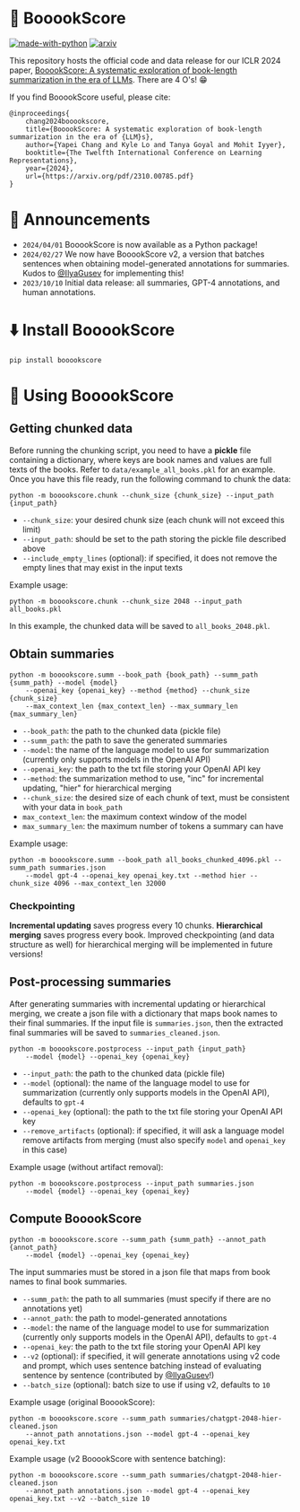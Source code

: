 # 📖 BooookScore

[![made-with-python](https://img.shields.io/badge/Made%20with-Python-red.svg)](#python)
[![arxiv](https://img.shields.io/badge/arXiv-2305.14251-b31b1b.svg)](https://arxiv.org/abs/2310.00785)

This repository hosts the official code and data release for our ICLR 2024 paper, [BooookScore: A systematic exploration of book-length summarization in the era of LLMs](https://arxiv.org/abs/2310.00785). There are 4 O's! 😁

If you find BooookScore useful, please cite:
```
@inproceedings{
    chang2024booookscore,
    title={BooookScore: A systematic exploration of book-length summarization in the era of {LLM}s},
    author={Yapei Chang and Kyle Lo and Tanya Goyal and Mohit Iyyer},
    booktitle={The Twelfth International Conference on Learning Representations},
    year={2024},
    url={https://arxiv.org/pdf/2310.00785.pdf}
}
```

# 📢 Announcements

- `2024/04/01` BooookScore is now available as a Python package!
- `2024/02/27` We now have BooookScore v2, a version that batches sentences when obtaining model-generated annotations for summaries. Kudos to [@IlyaGusev](https://github.com/IlyaGusev) for implementing this!
- `2023/10/10` Initial data release: all summaries, GPT-4 annotations, and human annotations.

# ⬇️ Install BooookScore

```
pip install booookscore
```

# 🤩 Using BooookScore

## Getting chunked data

Before running the chunking script, you need to have a **pickle** file containing a dictionary, where keys are book names and values are full texts of the books. Refer to `data/example_all_books.pkl` for an example. Once you have this file ready, run the following command to chunk the data:

```
python -m booookscore.chunk --chunk_size {chunk_size} --input_path {input_path}
```

- `--chunk_size`: your desired chunk size (each chunk will not exceed this limit)
- `--input_path`: should be set to the path storing the pickle file described above
- `--include_empty_lines` (optional): if specified, it does not remove the empty lines that may exist in the input texts

Example usage:

```
python -m booookscore.chunk --chunk_size 2048 --input_path all_books.pkl
```

In this example, the chunked data will be saved to `all_books_2048.pkl`.

## Obtain summaries

```
python -m booookscore.summ --book_path {book_path} --summ_path {summ_path} --model {model} 
    --openai_key {openai_key} --method {method} --chunk_size {chunk_size} 
    --max_context_len {max_context_len} --max_summary_len {max_summary_len}
```

- `--book_path`: the path to the chunked data (pickle file)
- `--summ_path`: the path to save the generated summaries
- `--model`: the name of the language model to use for summarization (currently only supports models in the OpenAI API)
- `--openai_key`: the path to the txt file storing your OpenAI API key
- `--method`: the summarization method to use, "inc" for incremental updating, "hier" for hierarchical merging
- `--chunk_size`: the desired size of each chunk of text, must be consistent with your data in `book_path`
- `max_context_len`: the maximum context window of the model
- `max_summary_len`: the maximum number of tokens a summary can have

Example usage:

```
python -m booookscore.summ --book_path all_books_chunked_4096.pkl --summ_path summaries.json 
    --model gpt-4 --openai_key openai_key.txt --method hier --chunk_size 4096 --max_context_len 32000
```

### Checkpointing

**Incremental updating** saves progress every 10 chunks. **Hierarchical merging** saves progress every book. Improved checkpointing (and data structure as well) for hierarchical merging will be implemented in future versions!

## Post-processing summaries

After generating summaries with incremental updating or hierarchical merging, we create a json file with a dictionary that maps book names to their final summaries. If the input file is `summaries.json`, then the extracted final summaries will be saved to `summaries_cleaned.json`.

```
python -m booookscore.postprocess --input_path {input_path} 
    --model {model} --openai_key {openai_key}
```

- `--input_path`: the path to the chunked data (pickle file)
- `--model` (optional): the name of the language model to use for summarization (currently only supports models in the OpenAI API), defaults to `gpt-4`
- `--openai_key` (optional): the path to the txt file storing your OpenAI API key
- `--remove_artifacts` (optional): if specified, it will ask a language model remove artifacts from merging (must also specify `model` and `openai_key` in this case)

Example usage (without artifact removal):

```
python -m booookscore.postprocess --input_path summaries.json 
    --model {model} --openai_key {openai_key}
```

## Compute BooookScore

```
python -m booookscore.score --summ_path {summ_path} --annot_path {annot_path} 
    --model {model} --openai_key {openai_key}
```

The input summaries must be stored in a json file that maps from book names to final book summaries.

- `--summ_path`: the path to all summaries (must specify if there are no annotations yet)
- `--annot_path`: the path to model-generated annotations
- `--model`: the name of the language model to use for summarization (currently only supports models in the OpenAI API), defaults to `gpt-4`
- `--openai_key`: the path to the txt file storing your OpenAI API key
- `--v2` (optional): if specified, it will generate annotations using v2 code and prompt, which uses sentence batching instead of evaluating sentence by sentence (contributed by [@IlyaGusev](https://github.com/IlyaGusev)!)
- `--batch_size` (optional): batch size to use if using v2, defaults to `10`

Example usage (original BooookScore):

```
python -m booookscore.score --summ_path summaries/chatgpt-2048-hier-cleaned.json 
    --annot_path annotations.json --model gpt-4 --openai_key openai_key.txt
```

Example usage (v2 BooookScore with sentence batching):

```
python -m booookscore.score --summ_path summaries/chatgpt-2048-hier-cleaned.json 
    --annot_path annotations.json --model gpt-4 --openai_key openai_key.txt --v2 --batch_size 10
```
